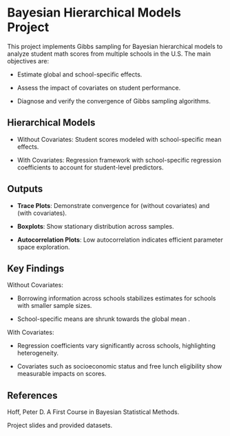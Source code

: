 # Bayesian Hierarchical Models Project

This project implements Gibbs sampling for Bayesian hierarchical models to analyze student math scores from multiple schools in the U.S. The main objectives are:

- Estimate global and school-specific effects.

- Assess the impact of covariates on student performance.

- Diagnose and verify the convergence of Gibbs sampling algorithms.

## Hierarchical Models

- Without Covariates: Student scores modeled with school-specific mean effects.

- With Covariates: Regression framework with school-specific regression coefficients to account for student-level predictors.

## Outputs

- **Trace Plots**: Demonstrate convergence for  (without covariates) and  (with covariates).

- **Boxplots**: Show stationary distribution across samples.

- **Autocorrelation Plots**: Low autocorrelation indicates efficient parameter space exploration.

## Key Findings

Without Covariates:

- Borrowing information across schools stabilizes estimates for schools with smaller sample sizes.

- School-specific means  are shrunk towards the global mean .

With Covariates:

- Regression coefficients vary significantly across schools, highlighting heterogeneity.

- Covariates such as socioeconomic status and free lunch eligibility show measurable impacts on scores.

## References

Hoff, Peter D. A First Course in Bayesian Statistical Methods.

Project slides and provided datasets.
